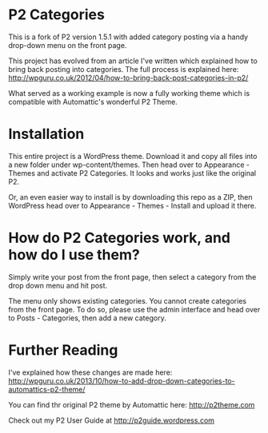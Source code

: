 P2 Categories
=============

This is a fork of P2 version 1.5.1 with added category posting via a handy drop-down menu on the front page. 

This project has evolved from an article I've written which explained how to bring back posting into categories. The full process is explained here: http://wpguru.co.uk/2012/04/how-to-bring-back-post-categories-in-p2/

What served as a working example is now a fully working theme which is compatible with Automattic's wonderful P2 Theme.


Installation
============

This entire project is a WordPress theme. Download it and copy all files into a new folder under wp-content/themes. Then head over to Appearance - Themes and activate P2 Categories. It looks and works just like the original P2.

Or, an even easier way to install is by downloading this repo as a ZIP, then WordPress head over to Appearance - Themes - Install and upload it there.


How do P2 Categories work, and how do I use them?
=================================================

Simply write your post from the front page, then select a category from the drop down menu and hit post. 

The menu only shows existing categories. You cannot create categories from the front page. To do so, please use the admin interface and head over to Posts - Categories, then add a new category.


Further Reading
================

I've explained how these changes are made here:
http://wpguru.co.uk/2013/10/how-to-add-drop-down-categories-to-automattics-p2-theme/

You can find thr original P2 theme by Automattic here:
http://p2theme.com

Check out my P2 User Guide at http://p2guide.wordpress.com
